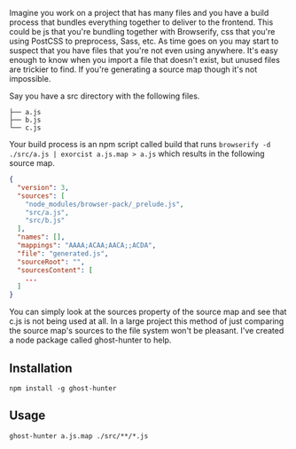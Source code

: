 <p>Imagine you work on a project that has many files and you have a build process that bundles everything together to deliver to the frontend. This could be js that you're bundling together with Browserify, css that you're using PostCSS to preprocess, Sass, etc. As time goes on you may start to suspect that you have files that you're not even using anywhere. It's easy enough to know when you import a file that doesn't exist, but unused files are trickier to find. If you're generating a source map though it's not impossible.

<p>Say you have a src directory with the following files.

```
├── a.js
├── b.js
└── c.js
```

<p>Your build process is an npm script called build that runs <code>browserify -d ./src/a.js | exorcist a.js.map > a.js</code> which results in the following source map.

``` json
{
  "version": 3,
  "sources": [
    "node_modules/browser-pack/_prelude.js",
    "src/a.js",
    "src/b.js"
  ],
  "names": [],
  "mappings": "AAAA;ACAA;AACA;;ACDA",
  "file": "generated.js",
  "sourceRoot": "",
  "sourcesContent": [
    ...
  ]
}
```

<p>You can simply look at the sources property of the source map and see that c.js is not being used at all. In a large project this method of just comparing the source map's sources to the file system won't be pleasant. I've created a node package called ghost-hunter to help.

<h2>Installation</h2>

```
npm install -g ghost-hunter
```

<h2>Usage</h2>

```
ghost-hunter a.js.map ./src/**/*.js
```
